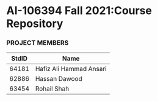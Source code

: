 # AI-106394 Fall 2021:Course Repository

### PROJECT MEMBERS ###
StdID | Name
------------ | -------------
64181 | Hafiz Ali Hammad Ansari 
62886 | Hassan Dawood
63454 | Rohail Shah